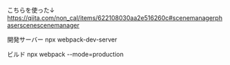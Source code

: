 こちらを使った↓
https://qiita.com/non_cal/items/622108030aa2e516260c#scenemanagerphaserscenescenemanager


開発サーバー
npx webpack-dev-server


ビルド
npx webpack --mode=production

